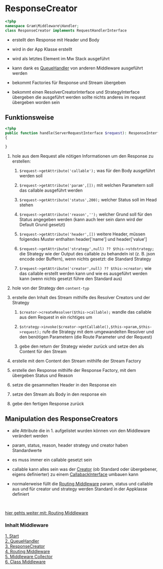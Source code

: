 # ResponseCreator

````php
<?php
namespace Gram\Middleware\Handler;
class ResponseCreator implements RequestHandlerInterface
````

- erstellt den Response mit Header und Body

- wird in der App Klasse erstellt

- wird als letztes Element im Mw Stack ausgeführt

- kann dank es [QueueHandler](queuehandle.md) von anderen Middleware ausgeführt werden

- bekommt Factories für Response und Stream übergeben

- bekommt einen ResolverCreatorInterface und StrategyInterface übergeben die ausgeführt werden sollte nichts anderes im request übergeben worden sein

## Funktionsweise

````php
<?php
public function handle(ServerRequestInterface $request): ResponseInterface
{
	
}
````

1. hole aus dem Request alle nötigen Informationen um den Response zu erstellen:

	1. ``$request->getAttribute('callable');`` was für den Body ausgeführt werden soll

	1. ``$request->getAttribute('param',[]);`` mit welchen Parametern soll das callable ausgeführt werden

	1. ``$request->getAttribute('status',200);`` welcher Status soll im Head stehen

	1. ``$request->getAttribute('reason','');`` welcher Grund soll für den Status angegeben werden (kann auch leer sein dann wird der Default Grund gesetzt)

	1. ``$request->getAttribute('header',[])`` weitere Header, müssen folgendes Muster enthalten header['name'] und header['value']

	1. ``$request->getAttribute('strategy',null) ?? $this->stdstrategy;`` die Strategy wie der Output des callable zu behandeln ist (z. B. json encode oder Buffern), wenn nichts gesetzt: die Standard Strategy

	1. ``$request->getAttribute('creator',null) ?? $this->creator;`` wie das callable erstellt werden kann und wie es ausgeführt werden kann (wenn nichts gesetzt führe den Standard aus)

2. hole von der Strategy den ``content-typ``

3. erstelle den Inhalt des Stream mithilfe des Resolver Creators und der Strategy

	1. ``$creator->createResolver($this->callable);`` wandle das callable aus dem Request in ein richtiges um

	1. ``$strategy->invoke($creator->getCallable(),$this->param,$this->request);`` rufe die Strategy mit dem umgewandelten Resolver und den benötigen Parametern (die Route Parameter und der Request)

	1. gebe den return der Strategy wieder zurück und setze den als Content für den Stream

4. erstelle mit dem Content den Stream mithilfe der Stream Factory

5. erstelle den Response mithilfe der Response Factory, mit dem übergeben Status und Reason

6. setze die gesammelten Header in den Response ein

7. setze den Stream als Body in den response ein

8. gebe den fertigen Response zurück

## Manipulation des ResponseCreators

- alle Attribute die in 1. aufgelistet wurden können von den Middleware verändert werden

- param, status, reason, header strategy und creator haben Standardwerte

- es muss immer ein callable gesetzt sein

- callable kann alles sein was der [Creator](../ResolverCreator/index.md) (ob Standard oder übergebener, eigens definierter) zu einem [CallabackInterface](../Resolver/index.md) umbauen kann

- normalerweise füllt die [Routing Middleware](routingmw.md) param, status und callable aus und für creator und strategy werden Standard in der Appklasse definiert

<br>

[hier gehts weiter mit: Routing Middleware](routingmw.md)

### Inhalt Middleware
[1. Start](index.md) <br>
[2. QueueHandler](queuehandle.md) <br>
[3. ResponseCreator](responsehandle.md) <br>
[4. Routing Middleware](routingmw.md) <br>
[5. Middleware Collector](mwcollector.md) <br>
[6. Class Middleware](classmw.md)